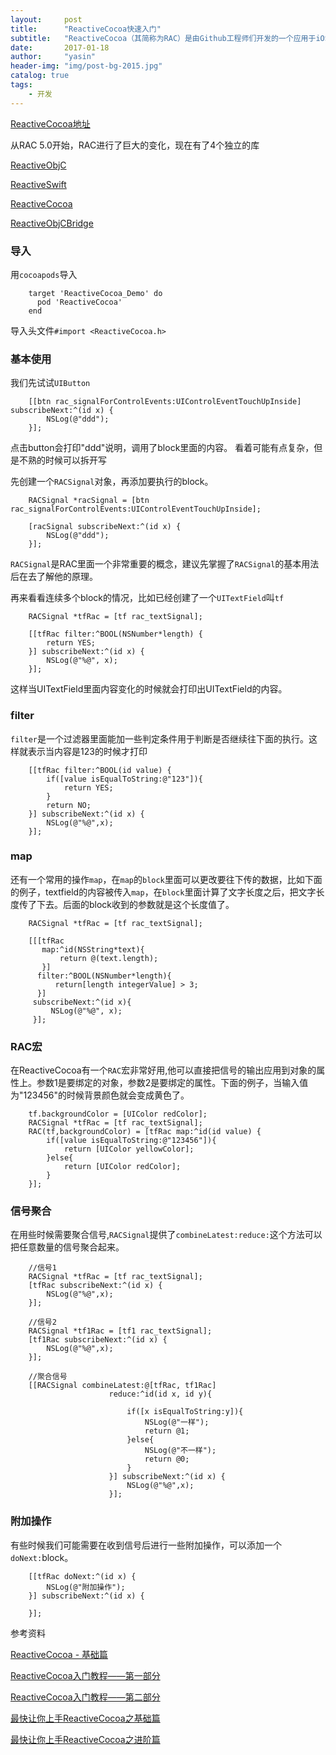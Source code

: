 ```yaml
---
layout:     post
title:      "ReactiveCocoa快速入门"
subtitle:   "ReactiveCocoa（其简称为RAC）是由Github工程师们开发的一个应用于iOS和OS X开发的函数响应式编程新框架。ReactiveCocoa为开发者带来了函数式编程和响应式编程的思想。"
date:       2017-01-18
author:     "yasin"
header-img: "img/post-bg-2015.jpg"
catalog: true
tags:
    - 开发
---
```


[ReactiveCocoa地址](https://github.com/ReactiveCocoa/ReactiveCocoa)

从RAC 5.0开始，RAC进行了巨大的变化，现在有了4个独立的库

[ReactiveObjC](https://github.com/ReactiveCocoa/ReactiveObjC)

[ReactiveSwift](https://github.com/ReactiveCocoa/ReactiveSwift) 

[ReactiveCocoa](https://github.com/ReactiveCocoa/ReactiveCocoa) 

[ReactiveObjCBridge](https://github.com/ReactiveCocoa/ReactiveObjCBridge) 

### 导入

用`cocoapods`导入

```
    target 'ReactiveCocoa_Demo' do
      pod 'ReactiveCocoa'
    end
```

导入头文件`#import <ReactiveCocoa.h>`

### 基本使用
我们先试试`UIButton`

```
    [[btn rac_signalForControlEvents:UIControlEventTouchUpInside] subscribeNext:^(id x) {
        NSLog(@"ddd");
    }];
```
点击button会打印"ddd"说明，调用了block里面的内容。
看着可能有点复杂，但是不熟的时候可以拆开写

先创建一个`RACSignal`对象，再添加要执行的block。
```
    RACSignal *racSignal = [btn rac_signalForControlEvents:UIControlEventTouchUpInside];

    [racSignal subscribeNext:^(id x) {
        NSLog(@"ddd");
    }];
```
`RACSignal`是RAC里面一个非常重要的概念，建议先掌握了`RACSignal`的基本用法后在去了解他的原理。

再来看看连续多个block的情况，比如已经创建了一个`UITextField`叫`tf`

```
    RACSignal *tfRac = [tf rac_textSignal];

    [[tfRac filter:^BOOL(NSNumber*length) {
        return YES;
    }] subscribeNext:^(id x) {
        NSLog(@"%@", x);
    }];

```

这样当UITextField里面内容变化的时候就会打印出UITextField的内容。

### filter

`filter`是一个过滤器里面能加一些判定条件用于判断是否继续往下面的执行。这样就表示当内容是123的时候才打印

```
    [[tfRac filter:^BOOL(id value) {
        if([value isEqualToString:@"123"]){
            return YES;
        }
        return NO;
    }] subscribeNext:^(id x) {
        NSLog(@"%@",x);
    }];
```

### map

还有一个常用的操作`map`，在`map`的`block`里面可以更改要往下传的数据，比如下面的例子，textfield的内容被传入`map`，在`block`里面计算了文字长度之后，把文字长度传了下去。后面的block收到的参数就是这个长度值了。

```
    RACSignal *tfRac = [tf rac_textSignal];

    [[[tfRac
       map:^id(NSString*text){
           return @(text.length);
       }]
      filter:^BOOL(NSNumber*length){
          return[length integerValue] > 3;
      }]
     subscribeNext:^(id x){
         NSLog(@"%@", x);
     }];
```

### RAC宏
在ReactiveCocoa有一个`RAC`宏非常好用,他可以直接把信号的输出应用到对象的属性上。参数1是要绑定的对象，参数2是要绑定的属性。下面的例子，当输入值为"123456"的时候背景颜色就会变成黄色了。

```
    tf.backgroundColor = [UIColor redColor];
    RACSignal *tfRac = [tf rac_textSignal];
    RAC(tf,backgroundColor) = [tfRac map:^id(id value) {
        if([value isEqualToString:@"123456"]){
            return [UIColor yellowColor];
        }else{
            return [UIColor redColor];
        }
    }];
```

### 信号聚合
在用些时候需要聚合信号,`RACSignal`提供了`combineLatest:reduce:`这个方法可以把任意数量的信号聚合起来。

```
    //信号1
    RACSignal *tfRac = [tf rac_textSignal];
    [tfRac subscribeNext:^(id x) {
        NSLog(@"%@",x);
    }];

    //信号2
    RACSignal *tf1Rac = [tf1 rac_textSignal];
    [tf1Rac subscribeNext:^(id x) {
        NSLog(@"%@",x);
    }];

    //聚合信号
    [[RACSignal combineLatest:@[tfRac, tf1Rac]
                      reduce:^id(id x, id y){

                          if([x isEqualToString:y]){
                              NSLog(@"一样");
                              return @1;
                          }else{
                              NSLog(@"不一样");
                              return @0;
                          }
                      }] subscribeNext:^(id x) {
                          NSLog(@"%@",x);
                      }];
```

### 附加操作
有些时候我们可能需要在收到信号后进行一些附加操作，可以添加一个`doNext:`block。
```
    [[tfRac doNext:^(id x) {
        NSLog(@"附加操作");
    }] subscribeNext:^(id x) {

    }];
```

参考资料

[ReactiveCocoa - 基础篇](http://www.cnblogs.com/tangchangjiang/p/5598079.html)

[ReactiveCocoa入门教程——第一部分](http://benbeng.leanote.com/post/ReactiveCocoaTutorial-part1)

[ReactiveCocoa入门教程——第二部分](http://benbeng.leanote.com/post/ReactiveCocoaTutorial-part2)

[最快让你上手ReactiveCocoa之基础篇](http://www.jianshu.com/p/87ef6720a096)

[最快让你上手ReactiveCocoa之进阶篇](http://www.jianshu.com/p/e10e5ca413b7)


